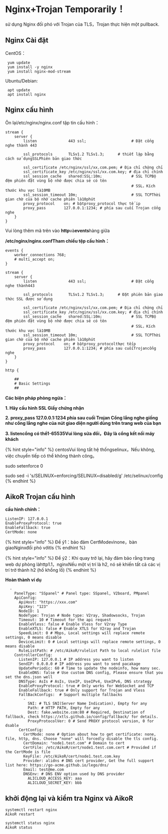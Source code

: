 # Nginx+Trojan Temporarily！

sử dụng Nginx đối phó với Trojan của TLS，Trojan thực hiện một pullback.

## Nginx Cài đặt

CentOS：

```
 yum update
 yum install -y nginx
 yum install nginx-mod-stream
```

Ubuntu/Debian:

```
 apt update
 apt install nginx
```

## Nginx cấu hình

Ôn lại/etc/nginx/nginx.conf tập tin cấu hình：

```
stream {
    server {
        listen              443 ssl;                    # Đặt cổng nghe thành 443

        ssl_protocols       TLSv1.2 TLSv1.3;      # thiết lập bằng cách sử dụngSSLPhiên bản giao thức

        ssl_certificate /etc/nginx/ssl/xx.com.pem; # Địa chỉ chứng chỉ
        ssl_certificate_key /etc/nginx/ssl/xx.com.key; # địa chỉ chính
        ssl_session_cache   shared:SSL:10m;             # SSL TCPBộ đệm phiên đặt vùng bộ nhớ được chia sẻ có tên
                                                        # SSL，Kích thước khu vực là10MB
        ssl_session_timeout 10m;                        # SSL TCPThời gian chờ của bộ nhớ cache phiên là10phút
        proxy_protocol    on; # bậtproxy_protocol thực tế ip
        proxy_pass        127.0.0.1:1234; # phía sau cuối Trojan cổng nghe
    }
}
```

Vui lòng thêm mã trên vào **http**và**events**hàng giữa

**/etc/nginx/nginx.confTham chiếu tệp cấu hình：**

```
events {
    worker_connections 768;
    # multi_accept on;
}

stream {
    server {
        listen              443 ssl;                    # Đặt cổng nghe thành443

        ssl_protocols       TLSv1.2 TLSv1.3;      # Đặt phiên bản giao thức SSL được sử dụng

        ssl_certificate /etc/nginx/ssl/xx.com.pem; # Địa chỉ chứng chỉ
        ssl_certificate_key /etc/nginx/ssl/xx.com.key; # địa chỉ chính
        ssl_session_cache   shared:SSL:10m;             # SSL TCPBộ đệm phiên đặt vùng bộ nhớ được chia sẻ có tên
                                                        # SSL，Kích thước khu vực là10MB
        ssl_session_timeout 10m;                        # SSL TCPThời gian chờ của bộ nhớ cache phiên là10phút
        proxy_protocol    on; # bậtproxy_protocolthực tếip
        proxy_pass        127.0.0.1:1234; # phía sau cuốiTrojancổng nghe
    }
}

http {

    ##
    # Basic Settings
    ##
```

**Các biện pháp phòng ngừa：**

**1. Hãy cấu hình SSL Giấy chứng nhận**

**2. proxy\_pass 127.0.0.1:1234 phía sau cuối Trojan Cổng lắng nghe giống như cổng lắng nghe của nút giao diện người dùng trên trang web của bạn**

**3. listencổng có thể1-65535Vui lòng sửa đổi，Đây là cổng kết nối máy khách**

{% hint style="info" %}
centosVui lòng tắt hệ thốngselinux，Nếu không, việc chuyển tiếp có thể không thành công。

sudo setenforce 0

sudo sed -i 's/SELINUX=enforcing/SELINUX=disabled/g' /etc/selinux/config
{% endhint %}

## AikoR Trojan cấu hình

**cấu hình chính：**

```
ListenIP: 127.0.0.1
EnableProxyProtocol: true
EnableFallback: true
CertMode: none
```

{% hint style="info" %}
Để ý1：bảo đảm CertModevìnone，bàn giaoNginxđối phó vớitls
{% endhint %}

{% hint style="info" %}
Để ý2：Khi quay trở lại, hãy đảm bảo rằng trang web dự phòng làhttp1.1，nginxNếu một vị trí là h2, nó sẽ khiến tất cả các vị trí trở thành h2 (hố khổng lồ)
{% endhint %}

**Hoàn thành ví dụ**

```
  -
    PanelType: "SSpanel" # Panel type: SSpanel, V2board, PMpanel
    ApiConfig:
      ApiHost: "https://xxx.com"
      ApiKey: "123"
      NodeID: 1
      NodeType: Trojan # Node type: V2ray, Shadowsocks, Trojan
      Timeout: 10 # Timeout for the api request
      EnableVless: false # Enable Vless for V2ray Type
      EnableXTLS: false # Enable XTLS for V2ray and Trojan
      SpeedLimit: 0 # Mbps, Local settings will replace remote settings, 0 means disable
      DeviceLimit: 0 # Local settings will replace remote settings, 0 means disable
      RuleListPath: # /etc/AikoR/rulelist Path to local rulelist file
    ControllerConfig:
      ListenIP: 127.0.0.1 # IP address you want to listen
      SendIP: 0.0.0.0 # IP address you want to send pacakage
      UpdatePeriodic: 60 # Time to update the nodeinfo, how many sec.
      EnableDNS: false # Use custom DNS config, Please ensure that you set the dns.json well
      DNSType: AsIs # AsIs, UseIP, UseIPv4, UseIPv6, DNS strategy
      EnableProxyProtocol: true # Only works for WebSocket and TCP
      EnableFallback: true # Only support for Trojan and Vless
      FallBackConfigs:  # Support multiple fallbacks
        -
          SNI: # TLS SNI(Server Name Indication), Empty for any
          Path: # HTTP PATH, Empty for any
          Dest: fake.website.com:80 # Required, Destination of fallback, check https://xtls.github.io/config/fallback/ for details.
          ProxyProtocolVer: 0 # Send PROXY protocol version, 0 for dsable
      CertConfig:
        CertMode: none # Option about how to get certificate: none, file, http, dns. Choose "none" will forcedly disable the tls config.
        CertDomain: "node1.test.com" # Domain to cert
        CertFile: /etc/AikoR/cert/node1.test.com.cert # Provided if the CertMode is file
        KeyFile: /etc/AikoR/cert/node1.test.com.key
        Provider: alidns # DNS cert provider, Get the full support list here: https://go-acme.github.io/lego/dns/
        Email: test@me.com
        DNSEnv: # DNS ENV option used by DNS provider
          ALICLOUD_ACCESS_KEY: aaa
          ALICLOUD_SECRET_KEY: bbb
```

## khởi động lại và kiểm tra Nginx và AikoR

```
systemctl restart nginx
AikoR restart
```

```
systemctl status nginx
AikoR status
```
